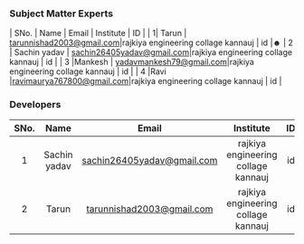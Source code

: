 
### Subject Matter Experts
| SNo. | Name | Email | Institute | ID |
| 1| Tarun | tarunnishad2003@gmail.com|rajkiya engineering collage kannauj | id |☻
| 2 | Sachin yadav | sachin26405yadav@gmail.com|rajkiya engineering collage kannauj | id |
| 3 |Mankesh | yadavmankesh79@gmail.com|rajkiya engineering collage kannauj | id |
| 4 |Ravi |ravimaurya767800@gmail.com|rajkiya engineering collage kannauj | id |

### Developers
| SNo. | Name | Email | Institute | ID |
| :---: | :---: | :---: | :---: | :---: |
| 1 | Sachin yadav | sachin26405yadav@gmail.com|rajkiya engineering collage kannauj | id |
| 2 | Tarun | tarunnishad2003@gmail.com|rajkiya engineering collage kannauj | id |☻
